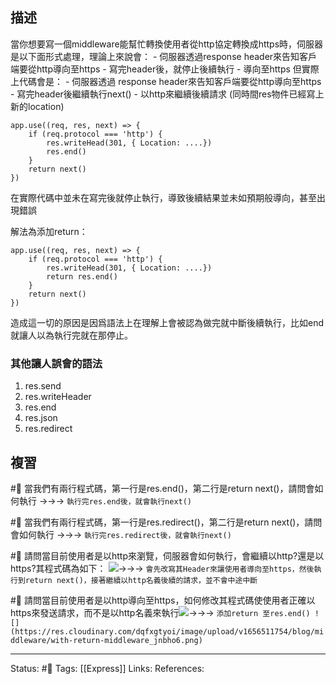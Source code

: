 
## 描述

當你想要寫一個middleware能幫忙轉換使用者從http協定轉換成https時，伺服器是以下面形式處理，理論上來說會：
	- 伺服器透過response header來告知客戶端要從http導向至https
	- 寫完header後，就停止後續執行
	- 導向至https
但實際上代碼會是：
	- 伺服器透過 response header來告知客戶端要從http導向至https
	- 寫完header後繼續執行next()
	- 以http來繼續後續請求 (同時間res物件已經寫上新的location)
```
app.use((req, res, next) => {
	if (req.protocol === 'http') {
		res.writeHead(301, { Location: ....})
		res.end()
	}
	return next()
})
```

在實際代碼中並未在寫完後就停止執行，導致後續結果並未如預期般導向，甚至出現錯誤

解法為添加return：
```
app.use((req, res, next) => {
	if (req.protocol === 'http') {
		res.writeHead(301, { Location: ....})
		return res.end()
	}
	return next()
})
```

造成這一切的原因是因爲語法上在理解上會被認為做完就中斷後續執行，比如end就讓人以為執行完就在那停止。

### 其他讓人誤會的語法
1. res.send
2. res.writeHeader
3. res.end
4. res.json
5. res.redirect

## 複習
#🧠 當我們有兩行程式碼，第一行是res.end()，第二行是return next()，請問會如何執行 ->->-> `執行完res.end後，就會執行next()`
<!--SR:!2022-12-03,28,250-->



#🧠 當我們有兩行程式碼，第一行是res.redirect()，第二行是return next()，請問會如何執行 ->->-> `執行完res.redirect後，就會執行next()`
<!--SR:!2022-12-03,28,250-->


#🧠  請問當目前使用者是以http來瀏覽，伺服器會如何執行，會繼續以http?還是以https?其程式碼為如下： ![](https://res.cloudinary.com/dqfxgtyoi/image/upload/v1656511754/blog/middleware/no-return-middleware_ewcc3f.png)->->-> `會先改寫其Header來讓使用者導向至https，然後執行到return next()，接著繼續以http名義後續的請求，並不會中途中斷`
<!--SR:!2022-12-03,28,250-->



#🧠  請問當目前使用者是以http導向至https，如何修改其程式碼使使用者正確以https來發送請求，而不是以http名義來執行![](https://res.cloudinary.com/dqfxgtyoi/image/upload/v1656511754/blog/middleware/no-return-middleware_ewcc3f.png)->->-> `添加return 至res.end() ![](https://res.cloudinary.com/dqfxgtyoi/image/upload/v1656511754/blog/middleware/with-return-middleware_jnbho6.png)`
<!--SR:!2022-11-05,10,250-->


---
Status: #🌱 
Tags:
[[Express]]
Links:
References:


